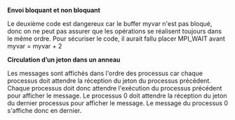 **Envoi bloquant et non bloquant**

Le deuxième code est dangereux car le buffer myvar n'est pas bloqué, donc on ne peut pas assurer que les opérations se réalisent toujours dans le même ordre.
Pour sécuriser le code, il aurait fallu placer MPI_WAIT avant myvar = myvar + 2

**Circulation d’un jeton dans un anneau**

Les messages sont affichés dans l'ordre des processus car chaque processus doit attendre la réception du jeton du processus précédent. Chaque processus doit donc attendre l'exécution du processus précédent pour afficher le message. Le processus 0 doit attendre la réception du jeton du dernier processus pour afficher le message. Le message du processus 0 s'affiche donc en dernier.
